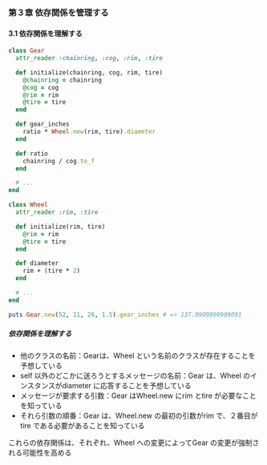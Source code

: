 ### 第３章 依存関係を管理する

#### 3.1 依存関係を理解する

```ruby
class Gear
  attr_reader :chainring, :cog, :rim, :tire

  def initialize(chainring, cog, rim, tire)
    @chainring = chainring
    @cog = cog
    @rim = rim
    @tire = tire
  end

  def gear_inches
    ratio * Wheel.new(rim, tire).diameter
  end

  def ratio
    chainring / cog.to_f
  end

  # ...
end

class Wheel
  attr_reader :rim, :tire

  def initialize(rim, tire)
    @rim = rim
    @tire = tire
  end

  def diameter
    rim + (tire * 2)
  end

  # ...
end

puts Gear.new(52, 11, 26, 1.5).gear_inches # => 137.0909090909091
```

##### 依存関係を理解する

- 他のクラスの名前：Gearは、Wheel という名前のクラスが存在することを予想している
- self 以外のどこかに送ろうとするメッセージの名前：Gear は、Wheel のインスタンスがdiameter に応答することを予想している
- メッセージが要求する引数：Gear はWheel.new にrim とtire が必要なことを知っている
- それら引数の順番：Gear は、Wheel.new の最初の引数がrim で、２番目がtire である必要があることを知っている

これらの依存関係は、それぞれ、Wheel への変更によってGear の変更が強制される可能性を高める

